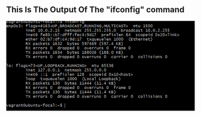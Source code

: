 ## This Is The Output Of The "ifconfig" command
![Screenshot](https://github.com/fahd-abdulrazzaq/altschool-cloud-exercises/blob/main/Exercise%201/network%20properties.PNG?raw=true)
